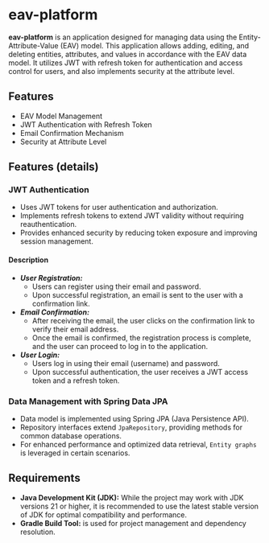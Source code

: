 # eav-platform

**eav-platform** is an application designed for managing data using the Entity-Attribute-Value (EAV) model. This application allows adding, editing, and deleting entities, attributes, and values in accordance with the EAV data model. It utilizes JWT with refresh token for authentication and access control for users, and also implements security at the attribute level.

## Features
- EAV Model Management
- JWT Authentication with Refresh Token
- Email Confirmation Mechanism
- Security at Attribute Level

## Features (details)

### JWT Authentication
- Uses JWT tokens for user authentication and authorization.
- Implements refresh tokens to extend JWT validity without requiring reauthentication.
- Provides enhanced security by reducing token exposure and improving session management.
#### Description
- **_User Registration:_**
  - Users can register using their email and password.
  - Upon successful registration, an email is sent to the user with a confirmation link.
- **_Email Confirmation:_**
  - After receiving the email, the user clicks on the confirmation link to verify their email address.
  - Once the email is confirmed, the registration process is complete, and the user can proceed to log in to the application.
- **_User Login:_**
  - Users log in using their email (username) and password.
  - Upon successful authentication, the user receives a JWT access token and a refresh token.

### Data Management with Spring Data JPA
- Data model is implemented using Spring JPA (Java Persistence API).
- Repository interfaces extend `JpaRepository`, providing methods for common database operations.
- For enhanced performance and optimized data retrieval, `Entity graphs` is leveraged in certain scenarios.

## Requirements
- **Java Development Kit (JDK):** While the project may work with JDK versions 21 or higher, it is recommended to use the latest stable version of JDK for optimal compatibility and performance.
- **Gradle Build Tool:** is used for project management and dependency resolution.
